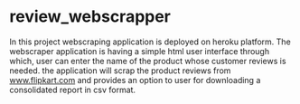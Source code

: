 # review_webscrapper
In this project webscraping application is deployed on heroku platform. The webscraper application is having a simple html user interface through which, user can enter the name of the product whose customer reviews is needed. the application will scrap the product reviews from www.flipkart.com and provides an option to user for downloading a consolidated report in csv format.   

